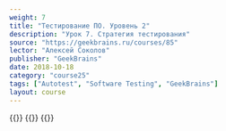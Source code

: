```yaml
---
weight: 7
title: "Тестирование ПО. Уровень 2"
description: "Урок 7. Стратегия тестирования"
source: "https://geekbrains.ru/courses/85"
lector: "Алексей Соколов"
publisher: "GeekBrains"
date: 2018-10-18
category: "course25"
tags: ["Autotest", "Software Testing", "GeekBrains"]
layout: course
---
```

{{<players>}}
    {{<protonvideo c9285cff5c4f060de8e50ed08d7222ee>}}
{{</players>}}
